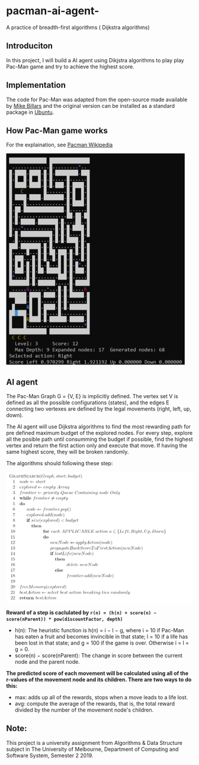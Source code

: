 # pacman-ai-agent-
A practice of breadth-first algorithms ( Dijkstra algorithms) 
## Introduciton
In this project, I will build a AI agent using Dikjstra algorithms to play play Pac-Man game and try to achieve the highest score.

## Implementation
The code for Pac-Man was adapted from the open-source made available by [Mike Billars](https://sites.google.com/site/doctormike/pacman.html) and the original version can be installed as a standard package in [Ubuntu](https://packages.ubuntu.com/xenial/games/pacman4console).

## How Pac-Man game works
For the explaination, see [Pacman Wikipedia](https://en.wikipedia.org/wiki/Pac-Man)


![A demonstration of Pac-Man game](pacman.png)

## AI agent

The Pac-Man Graph G = {V, E} is implicitly defined. The vertex set V is defined as all the possible configurations (states),
and the edges E connecting two vertexes are defined by the legal movements (right, left, up, down).

The AI agent will use Dijkstra algorithms to find the most rewarding path for pre defined maximum budget of the explored nodes.
For every step, explore all the posible path until consumming the budget if possible, find the highest vertex and return the first action only and execute that move. If having the same highest score, they will be broken randomly.

The algorithms should following these step:

![Alogorithms logic](Capture.PNG)

**Reward of a step is caclulated by `r(n) = (h(n) + score(n) − score(nParent)) * pow(discountFactor, depth)`**
* h(n): The heuristic function is h(n) = i − l − g, where i = 10 if Pac-Man has eaten a fruit and becomes invincible in that state; l = 10 if a life has been lost in that state; and g = 100 if the game is over. Otherwise i = l = g = 0.
* score(n) − score(nParent): The change in score between the current node and the parent node.

**The predicted score of each movement will be calculated using all of the r-values of the movement node and its children. There are two ways to do this:**
* max: adds up all of the rewards, stops when a move leads to a life lost.
* avg: compute the average of the rewards, that is, the total reward divided by the number of the movement node's children.

## Note:
This project is a university assignment from Algorithms & Data Structure subject in The University of Melbourne, Department of Computing  and Software System, Semester 2 2019.
